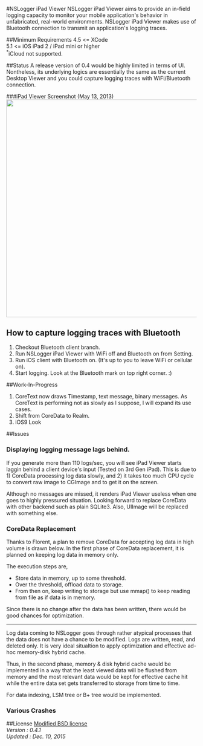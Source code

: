 #NSLogger iPad Viewer
NSLogger iPad Viewer aims to provide an in-field logging capacity to monitor your mobile application's behavior in unfabricated, real-world environments. NSLogger iPad Viewer makes use of Bluetooth connection to transmit an application's logging traces.

##Minimum Requirements
4.5 <= XCode   
5.1 <= iOS 
iPad 2 / iPad mini or higher  
<sup>*</sup>iCloud not supported.

##Status
A release version of 0.4 would be highly limited in terms of UI. Nontheless, its underlying logics are essentially the same as the current Desktop Viewer and you could capture logging traces with WiFi/Bluetooth connection.    
 
###iPad Viewer Screenshot (May 13, 2013)
<img width="576" src="https://raw.github.com/fpillet/NSLogger/master/Screenshots/ipad_viewer_13_05_11.png" />

## How to capture logging traces with Bluetooth
1. Checkout Bluetooth client branch.
2. Run NSLogger iPad Viewer with WiFi off and Bluetooth on from Setting.  
3. Run iOS client with Bluetooth on. (It's up to you to leave WiFi or cellular on).        
4. Start logging. Look at the Bluetooth mark on top right corner. :)  

##Work-In-Progress
1. CoreText now draws Timestamp, text message, binary messages. As CoreText is performing not as slowly as I suppose, I will expand its use cases.  
2. Shift from CoreData to Realm. 
3. iOS9 Look

##Issues
### Displaying logging message lags behind.

If you generate more than 110 logs/sec, you will see iPad Viewer starts laggin behind a client device's input (Tested on 3rd Gen iPad). This is due to 1) CoreData processing log data slowly, and 2) it takes too much CPU cycle to convert raw image to CGImage and to get it on the screen.

Although no messages are missed, it renders iPad Viewer useless when one goes to highly pressured situation. Looking forward to replace CoreData with other backend such as plain SQLite3. Also, UIImage will be replaced with something else. 


### CoreData Replacement  

Thanks to Florent, a plan to remove CoreData for accepting log data in high volume is drawn below. In the first phase of CoreData replacement, it is planned on keeping log data in memory only.  

The execution steps are,  

- Store data in memory, up to some threshold.  
- Over the threshold, offload data to storage. 
- From then on, keep writing to storage but use mmap() to keep reading from file as if data is in memory.  

Since there is no change after the data has been written, there would be good chances for optimization.  

* * *  

Log data coming to NSLogger goes through rather atypical processes that the data does not have a chance to be modified. Logs are written, read, and deleted only. It is very ideal situaltion to apply optimization and effective ad-hoc memory-disk hybrid cache.  

Thus, in the second phase, memory & disk hybrid cache would be implemented in a way that the least viewed data will be flushed from memory and the most relevant data would be kept for effective cache hit while the entire data set gets transferred to storage from time to time.

For data indexing, LSM tree or B+ tree would be implemented.  

### Various Crashes

##License
[Modified BSD license](https://github.com/fpillet/NSLogger/blob/master/iPad%20Viewer/LICENSE)   
_Version : 0.4.1_  
_Updated : Dec. 10, 2015_